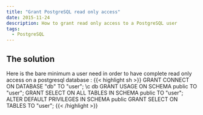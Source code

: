 ```yaml
---
title: "Grant PostgreSQL read only access"
date: 2015-11-24
description: How to grant read only access to a PostgreSQL user
tags:
  - PostgreSQL
---
```


## The solution

Here is the bare minimum a user need in order to have complete read only access on a postgresql database :
{{< highlight sh >}}
GRANT CONNECT ON DATABASE "db" TO "user";
\c db
GRANT USAGE ON SCHEMA public TO "user";
GRANT SELECT ON ALL TABLES IN SCHEMA public TO "user";
ALTER DEFAULT PRIVILEGES IN SCHEMA public GRANT SELECT ON TABLES TO "user";
{{< /highlight >}}
